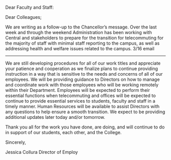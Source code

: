 Dear Faculty and Staff:

Dear Colleagues;

We are writing as a follow-up to the Chancellor’s message. Over the last week and through the weekend Administration has been working with Central and stakeholders to prepare for the transition for telecommuting for the majority of staff with minimal staff reporting to the campus, as well as addressing health and welfare issues related to the campus.
3/16 email

----


We are still developing procedures for all of our work titles and appreciate your patience and cooperation as we finalize plans to continue providing instruction in a way that is sensitive to the needs and concerns of all of our employees.  We will be providing guidance to Directors on how to manage and coordinate work with those employees who will be working remotely within their Department.  Employees will be expected to perform their essential functions when telecommuting and offices will be expected to continue to provide essential services to students, faculty and staff in a timely manner.  Human Resources will be available to assist Directors with any questions to help ensure a smooth transition.  We expect to be providing additional updates later today and/or tomorrow.

Thank you all for the work you have done, are doing, and will continue to do in support of our students, each other, and the College.

​Sincerely,

Jessica Collura
Director of Employ
